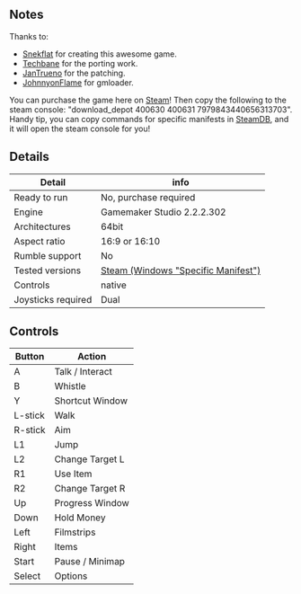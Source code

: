 ## Notes

Thanks to:
* [Snekflat](https://store.steampowered.com/search/?developer=snekflat) for creating this awesome game.
* [Techbane](https://portmaster.games/profile.html?porter=Techbane) for the porting work.
* [JanTrueno](https://portmaster.games/profile.html?porter=JanTrueno) for the patching.
* [JohnnyonFlame](https://portmaster.games/profile.html?porter=Johnny%20on%20Flame) for gmloader. 

You can purchase the game here on [Steam](https://store.steampowered.com/app/400630/Wuppo_Definitive_Edition/)! Then copy the following to the steam console: "download_depot 400630 400631 7979843440656313703". Handy tip, you can copy commands for specific manifests in [SteamDB](https://steamdb.info/depot/400631/manifests/), and it will open the steam console for you!

## Details
|Detail  | info |
|--|--|
| Ready to run | No, purchase required |
| Engine | Gamemaker Studio 2.2.2.302 |
| Architectures | 64bit|
| Aspect ratio | 16:9 or 16:10 |
| Rumble support | No |
| Tested versions| [Steam (Windows "Specific Manifest")](https://steamdb.info/depot/400631/history/?changeid=M:7979843440656313703)| 
| Controls | native |
| Joysticks required | Dual |

## Controls

| Button | Action |
|--|--| 
|A|Talk / Interact|
|B|Whistle|
|Y|Shortcut Window|
|L-stick|Walk|
|R-stick|Aim|
|L1|Jump|
|L2|Change Target L|
|R1|Use Item|
|R2|Change Target R|
|Up|Progress Window|
|Down|Hold Money|
|Left|Filmstrips|
|Right|Items|
|Start|Pause / Minimap|
|Select|Options|


